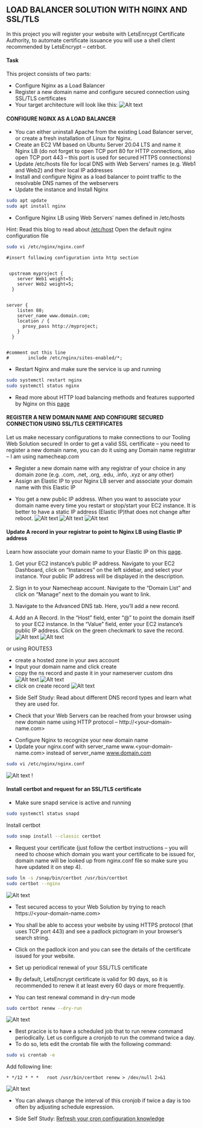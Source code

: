 ## LOAD BALANCER SOLUTION WITH NGINX AND SSL/TLS
In this project you will register your website with LetsEnrcypt Certificate Authority, to automate certificate issuance you will use a shell client recommended by LetsEncrypt – cetrbot.
#### Task
This project consists of two parts:
- Configure Nginx as a Load Balancer
- Register a new domain name and configure secured connection using SSL/TLS certificates
- Your target architecture will look like this:
![Alt text](images/image.png)


#### CONFIGURE NGINX AS A LOAD BALANCER
* You can either uninstall Apache from the existing Load Balancer server, or create a fresh installation of Linux for Nginx.
* Create an EC2 VM based on Ubuntu Server 20.04 LTS and name it Nginx LB (do not forget to open TCP port 80 for HTTP connections, also open TCP port 443 – this port is used for secured HTTPS connections)
* Update /etc/hosts file for local DNS with Web Servers’ names (e.g. Web1 and Web2) and their local IP addresses
* Install and configure Nginx as a load balancer to point traffic to the resolvable DNS names of the webservers
* Update the instance and Install Nginx
```sh
sudo apt update
sudo apt install nginx
```

* Configure Nginx LB using Web Servers’ names defined in /etc/hosts

Hint: Read this blog to read about [/etc/host](https://linuxize.com/post/how-to-edit-your-hosts-file/)
Open the default nginx configuration file
```sh
sudo vi /etc/nginx/nginx.conf
```
```
#insert following configuration into http section


 upstream myproject {
    server Web1 weight=5;
    server Web2 weight=5;
  }


server {
    listen 80;
    server_name www.domain.com;
    location / {
      proxy_pass http://myproject;
    }
  }


#comment out this line
#       include /etc/nginx/sites-enabled/*;

```
* Restart Nginx and make sure the service is up and running
```sh
sudo systemctl restart nginx
sudo systemctl status nginx
```

* Read more about HTTP load balancing methods and features supported by Nginx on this [page](https://docs.nginx.com/nginx/admin-guide/load-balancer/http-load-balancer/)

#### REGISTER A NEW DOMAIN NAME AND CONFIGURE SECURED CONNECTION USING SSL/TLS CERTIFICATES
Let us make necessary configurations to make connections to our Tooling Web Solution secured!
In order to get a valid SSL certificate – you need to register a new domain name, you can do it using any Domain name registrar – I am using namecheap.com 
* Register a new domain name with any registrar of your choice in any domain zone (e.g. .com, .net, .org, .edu, .info, .xyz or any other)
* Assign an Elastic IP to your Nginx LB server and associate your domain name with this Elastic IP
- You get a new public IP address. When you want to associate your domain name every time you restart or stop/start your EC2 instance. It is better to have a static IP address (Elastic IP)that does not change after reboot. 
![Alt text](images/image-1.png)
![Alt text](images/image-2.png)
![Alt text](images/image-3.png)

#### Update A record in your registrar to point to Nginx LB using Elastic IP address
Learn how associate your domain name to your Elastic IP on this [page](https://saturncloud.io/blog/setting-up-amazon-ec2-with-namecheap-domain-and-subdomain-a-comprehensive-guide/).

1. Get your EC2 instance’s public IP address. Navigate to your EC2 Dashboard, click on “Instances” on the left sidebar, and select your instance. Your public IP address will be displayed in the description.

2. Sign in to your Namecheap account. Navigate to the “Domain List” and click on “Manage” next to the domain you want to link.

3. Navigate to the Advanced DNS tab. Here, you’ll add a new record.

4. Add an A Record. In the “Host” field, enter “@” to point the domain itself to your EC2 instance. In the “Value” field, enter your EC2 instance’s public IP address. Click on the green checkmark to save the record.
![Alt text](images/image-4.png)
![Alt text](images/image-5.png)

or using ROUTE53
- create a hosted zone in your aws account
- Input your domain name and click create   
- copy the ns record and paste it in your nameserver custom dns 
![Alt text](images/image-6.png)
![Alt text](images/image-7.png)
- click on create record 
![Alt text](images/image-8.png)

* Side Self Study: Read about different DNS record types and learn what they are used for.
- Check that your Web Servers can be reached from your browser using new domain name using HTTP protocol – http://<your-domain-name.com>

* Configure Nginx to recognize your new domain name
* Update your nginx.conf with server_name www.<your-domain-name.com> instead of server_name www.domain.com
```sh
sudo vi /etc/nginx/nginx.conf
```
![Alt text](images/image-12.png)
!
####  Install certbot and request for an SSL/TLS certificate
* Make sure snapd service is active and running
```sh
sudo systemctl status snapd
```

Install certbot
```sh
sudo snap install --classic certbot
```

* Request your certificate (just follow the certbot instructions – you will need to choose which domain you want your certificate to be issued for, domain name will be looked up from nginx.conf file so make sure you have updated it on step 4).
```sh
sudo ln -s /snap/bin/certbot /usr/bin/certbot
sudo certbot --nginx
```
![Alt text](images/image-9.png)

* Test secured access to your Web Solution by trying to reach https://<your-domain-name.com>

* You shall be able to access your website by using HTTPS protocol (that uses TCP port 443) and see a padlock pictogram in your browser’s search string.

* Click on the padlock icon and you can see the details of the certificate issued for your website.

* Set up periodical renewal of your SSL/TLS certificate

* By default, LetsEncrypt certificate is valid for 90 days, so it is recommended to renew it at least every 60 days or more frequently.

- You can test renewal command in dry-run mode

```sh
sudo certbot renew --dry-run
```
![Alt text](images/image-10.png)
* Best pracice is to have a scheduled job that to run renew command periodically. Let us configure a cronjob to run the command twice a day.
* To do so, lets edit the crontab file with the following command:
```sh
sudo vi crontab -e
```

Add following line:
```
* */12 * * *   root /usr/bin/certbot renew > /dev/null 2>&1
```
![Alt text](images/image-11.png)
- You can always change the interval of this cronjob if twice a day is too often by adjusting schedule expression.

- Side Self Study: [Refresh your cron configuration knowledge ](https://crontab.guru/examples.html)


